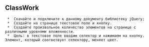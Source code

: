 ﻿## ClassWork

     *	Скачайте и подключите к данному документу библиотеку jQuery;
     *	Создайте на странице текстовое поле и кнопку.
     *	Создайте произвольное количество элементов на странице с различными уровнями вложенности.
     *	Цель: в текстовое поле вводим селектор и нажимаем на кнопку. Элемент, который соответвует селектору, меняет цвет. 
    